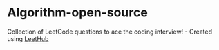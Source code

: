 # Algorithm-open-source
Collection of LeetCode questions to ace the coding interview! - Created using [LeetHub](https://github.com/QasimWani/LeetHub)
